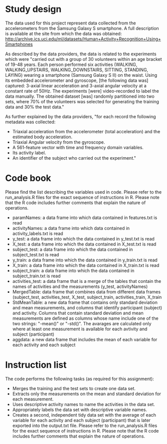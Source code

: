 Study design
=====================

The data used for this project represent data collected from the accelerometers from the Samsung Galaxy S smartphone. A full description is available at the site from which the data was obtained: http://archive.ics.uci.edu/ml/datasets/Human+Activity+Recognition+Using+Smartphones

As described by the data providers, the data is related to the experiments which were "carried out with a group of 30 volunteers within an age bracket of 19-48 years. Each person performed six activities (WALKING, WALKING_UPSTAIRS, WALKING_DOWNSTAIRS, SITTING, STANDING, LAYING) wearing a smartphone (Samsung Galaxy S II) on the waist. Using its embedded accelerometer and gyroscope, [the following data was] captured: 3-axial linear acceleration and 3-axial angular velocity at a constant rate of 50Hz. The experiments [were] video-recorded to label the data manually. The obtained dataset [was] randomly partitioned into two sets, where 70% of the volunteers was selected for generating the training data and 30% the test data."

As further explained by the data providers, "for each record the following metadata was collected:
- Triaxial acceleration from the accelerometer (total acceleration) and the estimated body acceleration.
- Triaxial Angular velocity from the gyroscope. 
- A 561-feature vector with time and frequency domain variables. 
- Its activity label. 
- An identifier of the subject who carried out the experiment."

Code book
=====================
Please find the list describing the variables used in code.
Please refer to the run_analysis.R files for the exact sequence of instructions in R. Please note that the R code includes further comments that explain the nature of operations. 
-	paramNames: a data frame into which data contained in  features.txt is read
-	activityNames: a data frame into which data contained in  activity_labels.txt is read
-	y_test: a data frame into which the data contained in y_test.txt is read
-	X_test:  a data frame into which the data contained in X_test.txt is read
-	subject_test:  a data frame into which the data contained in subject_test.txt is read
-	y_train: a data frame into which the data contained in y_train.txt is read
-	X_train:  a data frame into which the data contained in X_train.txt is read
-	subject_train:  a data frame into which the data contained in subject_train.txt is read
-	activities_test: a data frame that is a merge of the tables that contain the names of activities and the measurements (y_test, activityNames)
-	MergedTable: data frame that combines data from different data frames (subject_test, activities_test, X_test, subject_train, activities_train, X_train
-	StdMeanTable: a new data frame that contains only standard deviation and mean measurements, and columns that identify participant (subject) and activity. Columns that contain standard deviation and mean measurements are defined as columns whose name include one of the two strings: "-mean()" or "-std()". The avarages are calculated only where at least one measurement is available for each avtivity and subject (participant)
-	aggdata: a new data frame that includes the mean of each variable for each activity and each subject

Instruction list
=====================

The code performs the following tasks (as required for this assignment):
-	Merges the training and the test sets to create one data set.
-	Extracts only the measurements on the mean and standard deviation for each measurement. 
-	Uses descriptive activity names to name the activities in the data set.
-	Appropriately labels the data set with descriptive variable names. 
-	Creates a second, independent tidy data set with the average of each variable for each activity and each subject (participant) that is later exported into the output.txt file.
Please refer to the run_analysis.R files for the exact sequence of instructions in R. Please note that the R code includes further comments that explain the nature of operations. 
